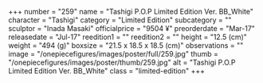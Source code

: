 +++
number = "259"
name = "Tashigi P.O.P Limited Edition Ver. BB_White"
character = "Tashigi"
category = "Limited Edition"
subcategory = ""
sculptor = "Inada Masaki"
officialprice = "9504 ¥"
preorderdate = "Mar-17"
releasedate = "Jul-17"
reedition1 = ""
reedition2 = ""
height = "12.5 (cm)"
weight = "494 (g)"
boxsize = "21.5 x 18.5 x 18.5 (cm)"
observations = ""
image = "/onepiecefigures/images/poster/full/259.jpg"
thumb = "/onepiecefigures/images/poster/thumb/259.jpg"
alt = "Tashigi P.O.P Limited Edition Ver. BB_White"
class = "limited-edition"
+++
